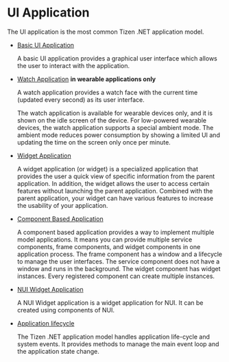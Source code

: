 # UI Application

The UI application is the most common Tizen .NET application model.

  - [Basic UI Application](ui-app.md)

    A basic UI application provides a graphical user interface which allows the user to interact with the application.

  - [Watch Application](watch-app.md) **in wearable applications only**

    A watch application provides a watch face with the current time (updated every second) as its user interface.

    The watch application is available for wearable devices only, and it is shown on the idle screen of the device. For low-powered wearable devices, the watch application supports a special ambient mode. The ambient mode reduces power consumption by showing a limited UI and updating the time on the screen only once per minute.

  - [Widget Application](widget-app.md)

    A widget application (or widget) is a specialized application that provides the user a quick view of specific information from the parent application. In addition, the widget allows the user to access certain features without launching the parent application. Combined with the parent application, your widget can have various features to increase the usability of your application.

  - [Component Based Application](component-based-app.md)

    A component based application provides a way to implement multiple model applications. It means you can provide multiple service components, frame components, and widget components in one application process. The frame component has a window and a lifecycle to manage the user interfaces. The service component does not have a window and runs in the background. The widget component has widget instances. Every registered component can create multiple instances.

  - [NUI Widget Application](nui-widget-app.md)

    A NUI Widget application is a widget application for NUI. It can be created using components of NUI.

  - [Application lifecycle](application_lifecycle.md)

    The Tizen .NET application model handles application life-cycle and system events. It provides methods to manage the main event loop and the application state change.